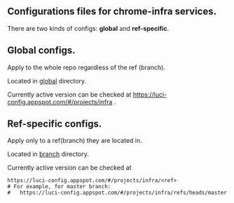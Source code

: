 ## Configurations files for chrome-infra services.

There are two kinds of configs: **global** and **ref-specific**.


## Global configs.

Apply to the whole repo regardless of the ref (branch).

Located in [global](global) directory.

Currently active version can be checked at
https://luci-config.appspot.com/#/projects/infra .


## Ref-specific configs.

Apply only to a ref(branch) they are located in.

Located in [branch](branch) directory.

Currently active version can be checked at

    https://luci-config.appspot.com/#/projects/infra/<ref>
    # For example, for master branch:
    #   https://luci-config.appspot.com/#/projects/infra/refs/heads/master
